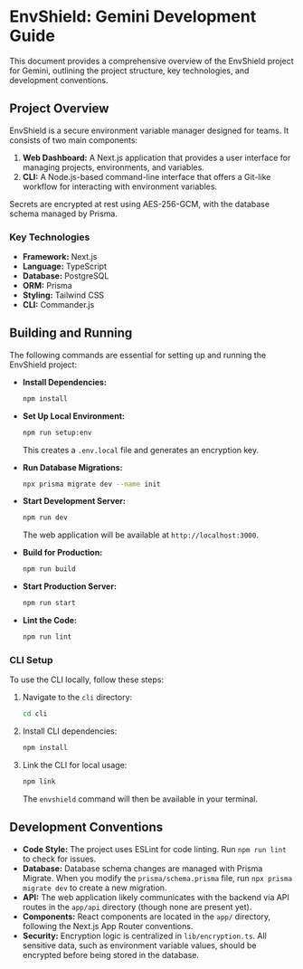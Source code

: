 # EnvShield: Gemini Development Guide

This document provides a comprehensive overview of the EnvShield project for Gemini, outlining the project structure, key technologies, and development conventions.

## Project Overview

EnvShield is a secure environment variable manager designed for teams. It consists of two main components:

1.  **Web Dashboard:** A Next.js application that provides a user interface for managing projects, environments, and variables.
2.  **CLI:** A Node.js-based command-line interface that offers a Git-like workflow for interacting with environment variables.

Secrets are encrypted at rest using AES-256-GCM, with the database schema managed by Prisma.

### Key Technologies

*   **Framework:** Next.js
*   **Language:** TypeScript
*   **Database:** PostgreSQL
*   **ORM:** Prisma
*   **Styling:** Tailwind CSS
*   **CLI:** Commander.js

## Building and Running

The following commands are essential for setting up and running the EnvShield project:

*   **Install Dependencies:**
    ```bash
    npm install
    ```
*   **Set Up Local Environment:**
    ```bash
    npm run setup:env
    ```
    This creates a `.env.local` file and generates an encryption key.

*   **Run Database Migrations:**
    ```bash
    npx prisma migrate dev --name init
    ```
*   **Start Development Server:**
    ```bash
    npm run dev
    ```
    The web application will be available at `http://localhost:3000`.

*   **Build for Production:**
    ```bash
    npm run build
    ```
*   **Start Production Server:**
    ```bash
    npm run start
    ```
*   **Lint the Code:**
    ```bash
    npm run lint
    ```

### CLI Setup

To use the CLI locally, follow these steps:

1.  Navigate to the `cli` directory:
    ```bash
    cd cli
    ```
2.  Install CLI dependencies:
    ```bash
    npm install
    ```
3.  Link the CLI for local usage:
    ```bash
    npm link
    ```
    The `envshield` command will then be available in your terminal.

## Development Conventions

*   **Code Style:** The project uses ESLint for code linting. Run `npm run lint` to check for issues.
*   **Database:** Database schema changes are managed with Prisma Migrate. When you modify the `prisma/schema.prisma` file, run `npx prisma migrate dev` to create a new migration.
*   **API:** The web application likely communicates with the backend via API routes in the `app/api` directory (though none are present yet).
*   **Components:** React components are located in the `app/` directory, following the Next.js App Router conventions.
*   **Security:** Encryption logic is centralized in `lib/encryption.ts`. All sensitive data, such as environment variable values, should be encrypted before being stored in the database.
